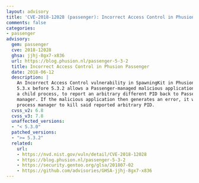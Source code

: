 ```yaml
---
layout: advisory
title: 'CVE-2018-12028 (passenger): Incorrect Access Control in Phusion Passenger'
comments: false
categories:
- passenger
advisory:
  gem: passenger
  cve: 2018-12028
  ghsa: jjhj-8gx7-x836
  url: https://blog.phusion.nl/passenger-5-3-2
  title: Incorrect Access Control in Phusion Passenger
  date: 2018-06-12
  description: |
    An Incorrect Access Control vulnerability in SpawningKit in Phusion Passenger
    5.3.x before 5.3.2 allows a Passenger-managed malicious application, upon spawning
    a child process, to report an arbitrary different PID back to Passenger's process
    manager. If the malicious application then generates an error, it would cause Passenger's
    process manager to kill said reported arbitrary PID.
  cvss_v2: 6.8
  cvss_v3: 7.8
  unaffected_versions:
  - "< 5.3.0"
  patched_versions:
  - ">= 5.3.2"
  related:
    url:
    - https://nvd.nist.gov/vuln/detail/CVE-2018-12028
    - https://blog.phusion.nl/passenger-5-3-2
    - https://security.gentoo.org/glsa/201807-02
    - https://github.com/advisories/GHSA-jjhj-8gx7-x836
---
```

